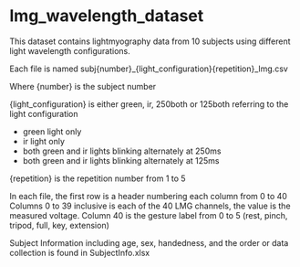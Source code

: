 # lmg_wavelength_dataset

This dataset contains lightmyography data from 10 subjects using different light wavelength configurations.

Each file is named subj{number}_{light_configuration}{repetition}_lmg.csv

Where {number} is the subject number

{light_configuration} is either green, ir, 250both or 125both referring to the light configuration
- green light only
- ir light only
- both green and ir lights blinking alternately at 250ms
- both green and ir lights blinking alternately at 125ms
  
{repetition} is the repetition number from 1 to 5

In each file, the first row is a header numbering each column from 0 to 40
Columns 0 to 39 inclusive is each of the 40 LMG channels, the value is the measured voltage.
Column 40 is the gesture label from 0 to 5 (rest, pinch, tripod, full, key, extension)

Subject Information including age, sex, handedness, and the order or data collection is found in SubjectInfo.xlsx

